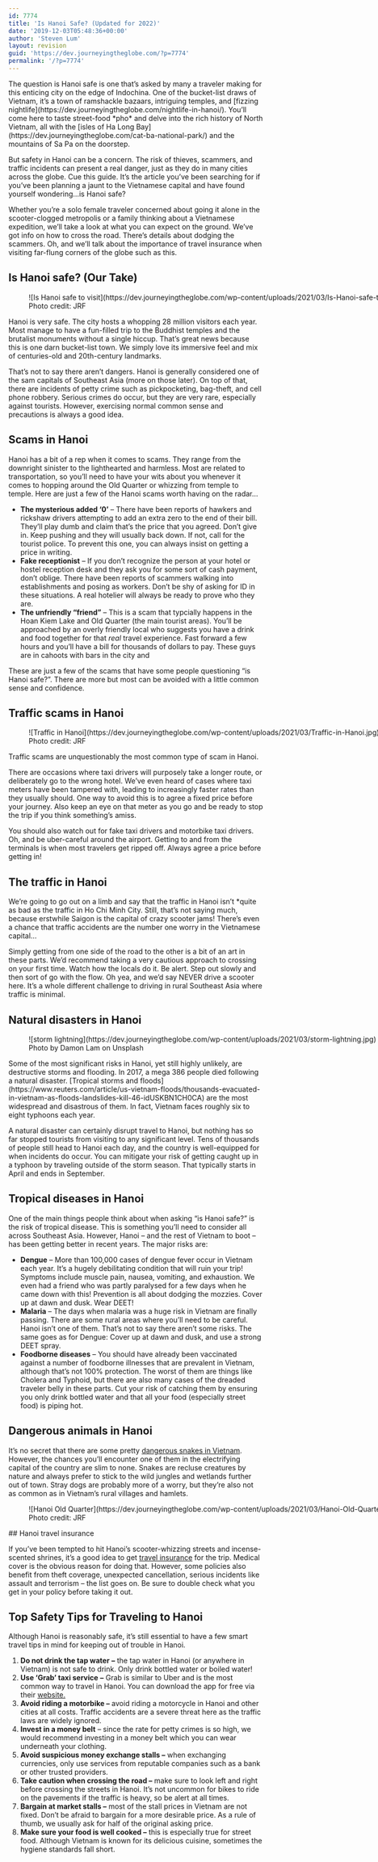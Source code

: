 ```yaml
---
id: 7774
title: 'Is Hanoi Safe? (Updated for 2022)'
date: '2019-12-03T05:48:36+00:00'
author: 'Steven Lum'
layout: revision
guid: 'https://dev.journeyingtheglobe.com/?p=7774'
permalink: '/?p=7774'
---
```


<div>The question is Hanoi safe is one that’s asked by many a traveler making for this enticing city on the edge of Indochina. One of the bucket-list draws of Vietnam, it’s a town of ramshackle bazaars, intriguing temples, and [fizzing nightlife](https://dev.journeyingtheglobe.com/nightlife-in-hanoi/). You’ll come here to taste street-food *pho* and delve into the rich history of North Vietnam, all with the [isles of Ha Long Bay](https://dev.journeyingtheglobe.com/cat-ba-national-park/) and the mountains of Sa Pa on the doorstep.

But safety in Hanoi can be a concern. The risk of thieves, scammers, and traffic incidents can present a real danger, just as they do in many cities across the globe. Cue this guide. It’s the article you’ve been searching for if you’ve been planning a jaunt to the Vietnamese capital and have found yourself wondering…is Hanoi safe?

Whether you’re a solo female traveler concerned about going it alone in the scooter-clogged metropolis or a family thinking about a Vietnamese expedition, we’ll take a look at what you can expect on the ground. We’ve got info on how to cross the road. There’s details about dodging the scammers. Oh, and we’ll talk about the importance of travel insurance when visiting far-flung corners of the globe such as this.

## <span data-preserver-spaces="true">Is Hanoi safe? (Our Take)</span>

<figure aria-describedby="caption-attachment-12188" class="wp-caption alignnone" id="attachment_12188" style="width: 800px">![Is Hanoi safe to visit](https://dev.journeyingtheglobe.com/wp-content/uploads/2021/03/Is-Hanoi-safe-to-vist.jpg)<figcaption class="wp-caption-text" id="caption-attachment-12188">Photo credit: JRF</figcaption></figure>Hanoi is very safe. The city hosts a whopping 28 million visitors each year. Most manage to have a fun-filled trip to the Buddhist temples and the brutalist monuments without a single hiccup. That’s great news because this is one darn bucket-list town. We simply love its immersive feel and mix of centuries-old and 20th-century landmarks.

That’s not to say there aren’t dangers. Hanoi is generally considered one of the sam capitals of Southeast Asia (more on those later). On top of that, there are incidents of petty crime such as pickpocketing, bag-theft, and cell phone robbery. Serious crimes do occur, but they are very rare, especially against tourists. However, exercising normal common sense and precautions is always a good idea.

## Scams in Hanoi

Hanoi has a bit of a rep when it comes to scams. They range from the downright sinister to the lighthearted and harmless. Most are related to transportation, so you’ll need to have your wits about you whenever it comes to hopping around the Old Quarter or whizzing from temple to temple. Here are just a few of the Hanoi scams worth having on the radar…

- **The mysterious added ‘0’** – There have been reports of hawkers and rickshaw drivers attempting to add an extra zero to the end of their bill. They’ll play dumb and claim that’s the price that you agreed. Don’t give in. Keep pushing and they will usually back down. If not, call for the tourist police. To prevent this one, you can always insist on getting a price in writing.
- **Fake receptionist** – If you don’t recognize the person at your hotel or hostel reception desk and they ask you for some sort of cash payment, don’t oblige. There have been reports of scammers walking into establishments and posing as workers. Don’t be shy of asking for ID in these situations. A real hotelier will always be ready to prove who they are.
- **The unfriendly “friend”** – This is a scam that typcially happens in the Hoan Kiem Lake and Old Quarter (the main tourist areas). You’ll be approached by an overly friendly local who suggests you have a drink and food together for that *real* travel experience. Fast forward a few hours and you’ll have a bill for thousands of dollars to pay. These guys are in cahoots with bars in the city and

These are just a few of the scams that have some people questioning “is Hanoi safe?”. There are more but most can be avoided with a little common sense and confidence.

## Traffic scams in Hanoi

<figure aria-describedby="caption-attachment-12189" class="wp-caption alignnone" id="attachment_12189" style="width: 800px">![Traffic in Hanoi](https://dev.journeyingtheglobe.com/wp-content/uploads/2021/03/Traffic-in-Hanoi.jpg)<figcaption class="wp-caption-text" id="caption-attachment-12189">Photo credit: JRF</figcaption></figure>Traffic scams are unquestionably the most common type of scam in Hanoi.

There are occasions where taxi drivers will purposely take a longer route, or deliberately go to the wrong hotel. We’ve even heard of cases where taxi meters have been tampered with, leading to increasingly faster rates than they usually should. One way to avoid this is to agree a fixed price before your journey. Also keep an eye on that meter as you go and be ready to stop the trip if you think something’s amiss.

You should also watch out for fake taxi drivers and motorbike taxi drivers. Oh, and be uber-careful around the airport. Getting to and from the terminals is when most travelers get ripped off. Always agree a price before getting in!

## The traffic in Hanoi

We’re going to go out on a limb and say that the traffic in Hanoi isn’t *quite as bad as the traffic in Ho Chi Minh City. Still, that’s not saying much, because erstwhile Saigon is the capital of crazy scooter jams! There’s even a chance that traffic accidents are the number one worry in the Vietnamese capital…

Simply getting from one side of the road to the other is a bit of an art in these parts. We’d recommend taking a very cautious approach to crossing on your first time. Watch how the locals do it. Be alert. Step out slowly and then sort of go with the flow. Oh yea, and we’d say NEVER drive a scooter here. It’s a whole different challenge to driving in rural Southeast Asia where traffic is minimal.

## Natural disasters in Hanoi

<figure aria-describedby="caption-attachment-12221" class="wp-caption aligncenter" id="attachment_12221" style="width: 800px">![storm lightning](https://dev.journeyingtheglobe.com/wp-content/uploads/2021/03/storm-lightning.jpg)<figcaption class="wp-caption-text" id="caption-attachment-12221">Photo by Damon Lam on Unsplash</figcaption></figure><span data-preserver-spaces="true">Some of the most significant risks in Hanoi, yet still highly unlikely, are destructive storms and flooding. In 2017, a mega 386 people died following a natural disaster. [Tropical storms and floods](https://www.reuters.com/article/us-vietnam-floods/thousands-evacuated-in-vietnam-as-floods-landslides-kill-46-idUSKBN1CH0CA) are the most widespread and disastrous of them. In fact, Vietnam faces roughly six to eight typhoons each year.</span>

<span data-preserver-spaces="true">A natural disaster can certainly disrupt travel to Hanoi, but nothing has so far stopped tourists from visiting to any significant level. Tens of thousands of people still head to Hanoi each day, and the country is well-equipped for when incidents do occur. You can mitigate your risk of getting caught up in a typhoon by traveling outside of the storm season. That typically starts in April and ends in September. </span>

## Tropical diseases in Hanoi

One of the main things people think about when asking “is Hanoi safe?” is the risk of tropical disease. This is something you’ll need to consider all across Southeast Asia. However, Hanoi – and the rest of Vietnam to boot – has been getting better in recent years. The major risks are:

- **Dengue** – More than 100,000 cases of dengue fever occur in Vietnam each year. It’s a hugely debilitating condition that will ruin your trip! Symptoms include muscle pain, nausea, vomiting, and exhaustion. We even had a friend who was partly paralysed for a few days when he came down with this! Prevention is all about dodging the mozzies. Cover up at dawn and dusk. Wear DEET!
- **Malaria** – The days when malaria was a huge risk in Vietnam are finally passing. There are some rural areas where you’ll need to be careful. Hanoi isn’t one of them. That’s not to say there aren’t some risks. The same goes as for Dengue: Cover up at dawn and dusk, and use a strong DEET spray.
- ****Foodborne diseases**** – You should have already been vaccinated against a number of foodborne illnesses that are prevalent in Vietnam, although that’s not 100% protection. The worst of them are things like Cholera and Typhoid, but there are also many cases of the dreaded traveler belly in these parts. Cut your risk of catching them by ensuring you only drink bottled water and that all your food (especially street food) is piping hot.

## Dangerous animals in Hanoi

It’s no secret that there are some pretty [dangerous snakes in Vietnam](https://dev.journeyingtheglobe.com/dangerous-snakes-in-vietnam/). However, the chances you’ll encounter one of them in the electrifying capital of the country are slim to none. Snakes are recluse creatures by nature and always prefer to stick to the wild jungles and wetlands further out of town. Stray dogs are probably more of a worry, but they’re also not as common as in Vietnam’s rural villages and hamlets.

<figure aria-describedby="caption-attachment-12191" class="wp-caption alignnone" id="attachment_12191" style="width: 800px">![Hanoi Old Quarter](https://dev.journeyingtheglobe.com/wp-content/uploads/2021/03/Hanoi-Old-Quarter.jpg)<figcaption class="wp-caption-text" id="caption-attachment-12191">Photo credit: JRF</figcaption></figure>## <span data-preserver-spaces="true">Hanoi travel insurance</span>

<span data-preserver-spaces="true">If you’ve been tempted to hit Hanoi’s scooter-whizzing streets and incense-scented shrines, it’s a good idea to get [travel insurance](https://safetywing.com/nomad-insurance?referenceID=journeyingtheglobe&utm_source=journeyingtheglobe&utm_medium=Ambassador) for the trip. Medical cover is the obvious reason for doing that. However, some policies also benefit from theft coverage, unexpected cancellation, serious incidents like assault and terrorism – the list goes on. Be sure to double check what you get in your policy before taking it out. </span>

## <span data-preserver-spaces="true">Top Safety Tips for Traveling to Hanoi</span>

<span data-preserver-spaces="true">Although Hanoi is reasonably safe, it’s still essential to have a few smart travel tips in mind for keeping out of trouble in Hanoi.</span>

1. **<span data-preserver-spaces="true">Do not drink the tap water</span>** **–** <span data-preserver-spaces="true">the tap water in Hanoi (or anywhere in Vietnam) is not safe to drink. Only drink bottled water or boiled water!</span>
2. <span data-preserver-spaces="true">**Use ‘Grab’ taxi service** **–** Grab is similar to Uber and is the most common way to travel in Hanoi. You can download the app for free via their [website.](https://www.grab.com/vn/en/)</span>
3. <span data-preserver-spaces="true">**Avoid riding a motorbike –** avoid riding a motorcycle in Hanoi and other cities at all costs. Traffic accidents are a severe threat here as the traffic laws are widely ignored.</span>
4. <span data-preserver-spaces="true">**Invest in a money belt** – since the rate for petty crimes is so high, we would recommend investing in a money belt which you can wear underneath your clothing.</span>
5. <span data-preserver-spaces="true">**Avoid suspicious money exchange stalls –** when exchanging currencies, only use services from reputable companies such as a bank or other trusted providers. </span>
6. <span data-preserver-spaces="true">**Take caution when crossing the road –** make sure to look left and right before crossing the streets in Hanoi. It’s not uncommon for bikes to ride on the pavements if the traffic is heavy, so be alert at all times.</span>
7. <span data-preserver-spaces="true">**Bargain at market stalls –** most of the stall prices in Vietnam are not fixed. Don’t be afraid to bargain for a more desirable price. As a rule of thumb, we usually ask for half of the original asking price.</span>
8. <span data-preserver-spaces="true">**Make sure your food is well cooked –** this is especially true for street food. Although Vietnam is known for its delicious cuisine, sometimes the hygiene standards fall short.</span>

</div>